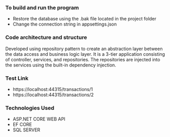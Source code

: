 ### To build and run the program

* Restore the database using the .bak file located in the project folder
* Change the connection string in appsettings.json

### Code architecture and structure

Developed using repository pattern to create an abstraction layer between the data access and business logic layer. It is a 3-tier application consisting of controller, services, and repositories. The repositories are injected into the services using the built-in dependency injection.

### Test Link

* https://localhost:44315/transactions/1
* https://localhost:44315/transactions/2

### Technologies Used

* ASP.NET CORE WEB API
* EF CORE
* SQL SERVER
